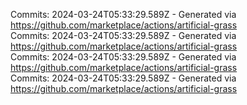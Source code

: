 Commits: 2024-03-24T05:33:29.589Z - Generated via https://github.com/marketplace/actions/artificial-grass
<br>
Commits: 2024-03-24T05:33:29.589Z - Generated via https://github.com/marketplace/actions/artificial-grass
<br>
Commits: 2024-03-24T05:33:29.589Z - Generated via https://github.com/marketplace/actions/artificial-grass
<br>
Commits: 2024-03-24T05:33:29.589Z - Generated via https://github.com/marketplace/actions/artificial-grass
<br>
